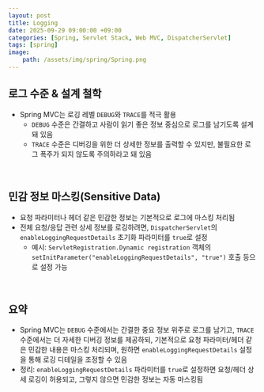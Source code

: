 ```yaml
---
layout: post
title: Logging
date: 2025-09-29 09:00:00 +09:00
categories: [Spring, Servlet Stack, Web MVC, DispatcherServlet]
tags: [spring]
image:
    path: /assets/img/spring/Spring.png
---
```


## 로그 수준 & 설계 철학

- Spring MVC는 로깅 레벨 `DEBUG`와 `TRACE`를 적극 활용
  - `DEBUG` 수준은 간결하고 사람이 읽기 좋은 정보 중심으로 로그를 남기도록 설계돼 있음
  - `TRACE` 수준은 디버깅을 위한 더 상세한 정보를 출력할 수 있지만, 불필요한 로그 폭주가 되지 않도록 주의하라고 돼 있음

<br>

## 민감 정보 마스킹(Sensitive Data)

- 요청 파라미터나 헤더 같은 민감한 정보는 기본적으로 로그에 마스킹 처리됨
- 전체 요청/응답 관련 상세 정보를 로깅하려면, `DispatcherServlet`의 `enableLoggingRequestDetails` 초기화 파라미터를 `true`로 설정
  - 예시: `ServletRegistration.Dynamic registration` 객체의 `setInitParameter("enableLoggingRequestDetails", "true")` 호출 등으로 설정 가능

<br>

## 요약

- Spring MVC는 `DEBUG` 수준에서는 간결한 중요 정보 위주로 로그를 남기고, `TRACE` 수준에서는 더 자세한 디버깅 정보를 제공하되, 기본적으로 요청 파라미터/헤더 같은 민감한 내용은 마스킹 처리되며, 원하면 `enableLoggingRequestDetails` 설정을 통해 로깅 디테일을 조정할 수 있음
- 정리: `enableLoggingRequestDetails` 파라미터를 `true`로 설정하면 요청/헤더 상세 로깅이 허용되고, 그렇지 않으면 민감한 정보는 자동 마스킹됨